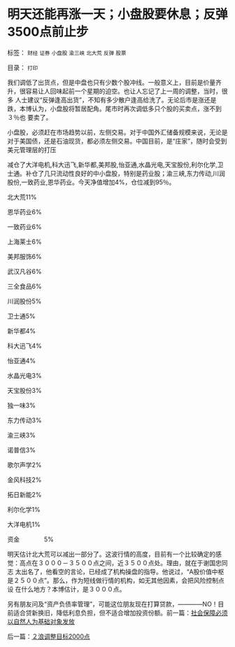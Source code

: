 # 明天还能再涨一天；小盘股要休息；反弹3500点前止步

标签： `财经` `证券` `小盘股` `渝三峡` `北大荒` `反弹` `股票` 

目录： `打印`

我们调低了出货点，但是中盘也只有少数个股冲线。一般意义上，目前是价量齐升，很容易让人回味起前一个星期的迫空。也让人忘记了上一周的调整，当时，很多
人士建议“反弹逢高出货”，不知有多少散户逢高给洗了。无论后市是涨还是跌，本博认为，小盘股将暂居配角。尾市时再次调低多只个股的买卖点，涨不到３％也
要卖了。



小盘股，必须赶在市场趋势以前，左侧交易。对于中国外汇储备规模来说，无论是对于美国债，还是石油现货，都必须左侧交易。中国目前，是“庄家”，随时会受到美元管理层的打压



减仓了大洋电机,科大迅飞,新华都,美邦股,怡亚通,水晶光电,天宝股份,利尔化学,卫士通。补仓了几只流动性良好的中小盘股，特别是药业股；渝三峡,东力传动,川润股份,一致药业,恩华药业。今天净值增加4%，仓位减到95％。

北大荒11%

恩华药业6%

一致药业6%

上海莱士6%

美邦服饰6%

武汉凡谷6%

三全食品6%

川润股份5%

卫士通5%

新华都4%

科大迅飞4%

怡亚通4%

水晶光电3%

天宝股份3%

独一味3%

东力传动3%

渝三峡3%

诺普信3%

歌尔声学2%

金风科技2%

拓日新能2%

利尔化学1%

大洋电机1%

资金　　　　5%



明天估计北大荒可以减出一部分了。这波行情的高度，目前有一个比较确定的感觉：高点在３０００－３５００点之间，近３５００点处。理由，就在于谢国忠同志
太出名了，他看空的言论，已经成了机构操盘的指导。他说过，“A股价值中枢是２５００点”。那么，作为短线做行情的机构，如无其他因素，会把风险控制点设
在什么地方？本博估计，是３０００点。



另有朋友问及“资产负债率管理”，可能这位朋友现在打算贷款，————NO！目前适合贷新换旧，降低利息负担，但不适合增加投资份额。前一篇：[社会保障必须以自然人为基础对象发放](../../../2009/2/22/社会保障必须以自然人为基础对象发放.md)

后一篇：[２浪调整目标2000点](../../../2009/2/24/２浪调整目标2000点.md)